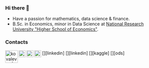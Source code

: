 ### Hi there 👋
* Have a passion for mathematics, data science & finance.
* B.Sc. in Economics, minor in Data Science at [National Research University "Higher School of Economics"](https://www.hse.ru/en/). 

### Contacts
[<img align="left" alt="kovalev-e | LinkedIn" width="40px" src="https://cdns.iconmonstr.com/wp-content/assets/preview/2012/240/iconmonstr-linkedin-3.png" />][linkedin]
[<img align="left" alt="kovalev-e | LinkedIn" width="22px" src="https://upload.wikimedia.org/wikipedia/commons/thumb/c/c9/Linkedin.svg/1200px-Linkedin.svg.png" />][linkedin]
[<img align="left" alt="blackitten13 | Kaggle" width="22px" src="https://cdn3.iconfinder.com/data/icons/logos-and-brands-adobe/512/189_Kaggle-512.png" />][kaggle]
[<img align="left" alt="Kovalev Evgeny | ods.ai" width="22px" src="https://cdn.worldvectorlogo.com/logos/slack-1.svg" />][ods]
